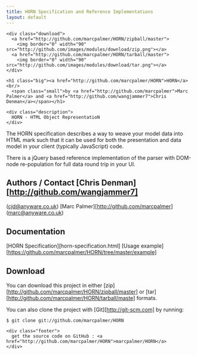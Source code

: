 ```yaml
---
title: HORN Specification and Reference Implementations
layout: default
---
```


  <div id="container">

    <div class="download">
      <a href="http://github.com/marcpalmer/HORN/zipball/master">
        <img border="0" width="90" src="http://github.com/images/modules/download/zip.png"></a>
      <a href="http://github.com/marcpalmer/HORN/tarball/master">
        <img border="0" width="90" src="http://github.com/images/modules/download/tar.png"></a>
    </div>

    <h1 class="big"><a href="http://github.com/marcpalmer/HORN">HORN</a><br/>
      <span class="small">by <a href="http://github.com/marcpalmer">Marc Palmer</a> and <a href="http://github.com/wangjammer7">Chris Denman</a></span></h1>

    <div class="description">
      HORN - HTML Object RepresentatioN
    </div>

The HORN specification describes a way to weave your model data into HTML mark
such that it can be used for both the presentation and data model in your
client (typically JavaScript) code.

There is a jQuery based reference implementation of the parser with DOM-node
re-population for full data round trip in your UI.

## Authors / Contact [Chris Denman][http://github.com/wangjammer7]
(cjd@anyware.co.uk) [Marc Palmer][http://github.com/marcpalmer]
(marc@anyware.co.uk)

## Documentation
[HORN Specification][horn-specification.html]
[Usage example][https://github.com/marcpalmer/HORN/tree/master/example]

## Download
You can download this project in either
[zip][http://github.com/marcpalmer/HORN/zipball/master] or
[tar][http://github.com/marcpalmer/HORN/tarball/maste] formats.

You can also clone the project with [Git][http://git-scm.com] by running:
```
$ git clone git://github.com/marcpalmer/HORN
```

    <div class="footer">
      get the source code on GitHub : <a href="http://github.com/marcpalmer/HORN">marcpalmer/HORN</a>
    </div>

  </div>
